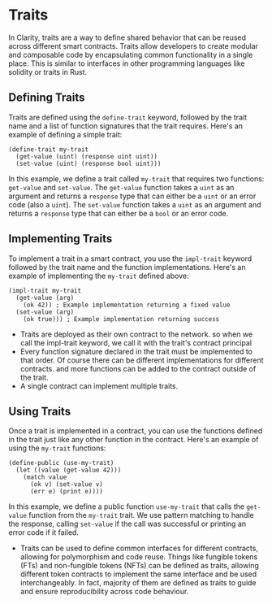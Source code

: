 # Traits

In Clarity, traits are a way to define shared behavior that can be reused across different smart contracts. Traits allow developers to create modular and composable code by encapsulating common functionality in a single place. This is similar to interfaces in other programming languages like solidity or traits in Rust.

## Defining Traits
Traits are defined using the `define-trait` keyword, followed by the trait name and a list of function signatures that the trait requires. Here's an example of defining a simple trait:

```clarity
(define-trait my-trait
  (get-value (uint) (response uint uint))
  (set-value (uint) (response bool uint)))
```
In this example, we define a trait called `my-trait` that requires two functions: `get-value` and `set-value`. The `get-value` function takes a `uint` as an argument and returns a `response` type that can either be a `uint` or an error code (also a `uint`). The `set-value` function takes a `uint` as an argument and returns a `response` type that can either be a `bool` or an error code.

## Implementing Traits
To implement a trait in a smart contract, you use the `impl-trait` keyword followed by the trait name and the function implementations. Here's an example of implementing the `my-trait` defined above:

```clarity
(impl-trait my-trait
  (get-value (arg)
    (ok 42)) ; Example implementation returning a fixed value
  (set-value (arg)
    (ok true))) ; Example implementation returning success
```
* Traits are deployed as their own contract to the network. so when we call the impl-trait keyword, we call it with the trait's contract principal
* Every function signature declared in the trait must be implemented to that order. Of course there can be different implementations for different contracts. and more functions can be added to the contract outside of the trait.
*  A single contract can implement multiple traits.

## Using Traits
Once a trait is implemented in a contract, you can use the functions defined in the trait just like any other function in the contract. Here's an example of using the `my-trait` functions:

```clarity
(define-public (use-my-trait)
  (let ((value (get-value 42)))
    (match value
      (ok v) (set-value v)
      (err e) (print e))))
```
In this example, we define a public function `use-my-trait` that calls the `get-value` function from the `my-trait` trait. We use pattern matching to handle the response, calling `set-value` if the call was successful or printing an error code if it failed.
* Traits can be used to define common interfaces for different contracts, allowing for polymorphism and code reuse.
Things like fungible tokens (FTs) and non-fungible tokens (NFTs) can be defined as traits, allowing different token contracts to implement the same interface and be used interchangeably. In fact, majority of them are defined as traits to guide and ensure reproducibility across code behaviour.